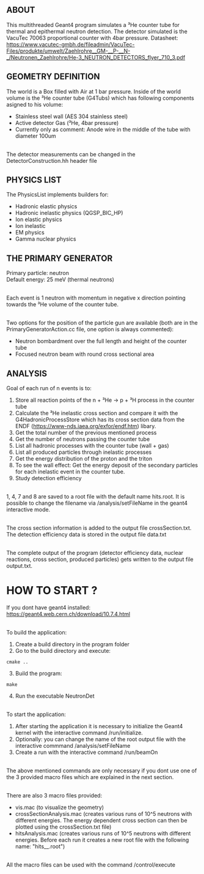 ## ABOUT

This multithreaded Geant4 program simulates a ³He counter tube for thermal and epithermal neutron detection. The detector simulated is the VacuTec 70063 proportional counter with 4bar pressure.
Datasheet: https://www.vacutec-gmbh.de/fileadmin/VacuTec-Files/produkte/umwelt/Zaehlrohre__GM-__P-__N-_/Neutronen_Zaehlrohre/He-3_NEUTRON_DETECTORS_flyer_710_3.pdf
	
## GEOMETRY DEFINITION

The world is a Box filled with Air at 1 bar pressure.
Inside of the world volume is the ³He counter tube (G4Tubs) which has following components asigned to his volume:<br />
- Stainless steel wall (AES 304 stainless steel)<br />
- Active detector Gas (³He, 4bar pressure)<br />
- Currently only as comment: Anode wire in the middle of the tube with diameter 100um<br /><br />

The detector measurements can be changed in the DetectorConstruction.hh header file
 	
## PHYSICS LIST
 
The PhysicsList implements builders for:<br />
- Hadronic elastic physics<br />
- Hadronic inelastic physics (QGSP_BIC_HP)<br />
- Ion elastic physics<br />
- Ion inelastic<br />
- EM physics<br />
- Gamma nuclear physics <br />
 	 
## THE PRIMARY GENERATOR
 
Primary particle: neutron<br />
Default energy: 25 meV (thermal neutrons)<br /><br />

Each event is 1 neutron with momentum in negative x direction pointing towards the 
³He volume of the counter tube.<br /><br />

Two options for the position of the particle gun are available (both are in the PrimaryGeneratorAction.cc file, one option is always commented):<br />
- Neutron bombardment over the full length and height of the counter tube<br />
- Focused neutron beam with round cross sectional area<br />

## ANALYSIS

Goal of each run of n events is to:<br />
1. Store all reaction points of the n + ³He -> p + ³H process in the counter tube<br />
2. Calculate the ³He inelastic cross section and compare it with the G4HadronicProcessStore which has its cross section data from the ENDF (https://www-nds.iaea.org/exfor/endf.htm) libary.<br />
3. Get the total number of the previous mentioned process<br />
4. Get the number of neutrons passing the counter tube<br />
5. List all hadronic processes with the counter tube (wall + gas) <br />
6. List all produced particles through inelastic processes<br />
7. Get the energy distribution of the proton and the triton<br />
8. To see the wall effect: Get the energy deposit of the secondary particles for each inelastic event in the counter tube.<br />
9. Study detection efficiency <br /><br />

1, 4, 7 and 8 are saved to a root file with the default name hits.root. It is possible to change the filename via /analysis/setFileName <fileName> in the geant4 interactive mode.<br /><br />

The cross section information is added to the output file crossSection.txt.<br />
The detection efficiency data is stored in the output file data.txt<br /><br />

The complete output of the program (detector efficiency data, nuclear reactions, cross section, produced particles) gets written to the output file output.txt.<br />
	
# HOW TO START ?

If you dont have geant4 installed: https://geant4.web.cern.ch/download/10.7.4.html<br /><br />

To build the application: <br />
1. Create a build directory in the program folder<br />
2. Go to the build directory and execute: 
```console
cmake ..
```
3. Build the program:
```console
make
```
4. Run the executable NeutronDet<br /><br />

To start the application:<br />
1. After starting the application it is necessary to initialize the Geant4 kernel with the interactive command /run/initialize.<br />
2. Optionally: you can change the name of the root output file with the interactive commmand /analysis/setFileName <fileName><br />
3. Create a run with the interactive command /run/beamOn <number of events><br /><br />

The above mentioned commands are only necessary if you dont use one of the 3 provided macro files which are explained in the next section.<br /><br />

There are also 3 macro files provided:<br /> 
- vis.mac (to visualize the geometry)<br />
- crossSectionAnalysis.mac (creates various runs of 10^5 neutrons with different energies. The energy dependent cross section can then be plotted using the crossSection.txt file)<br />
- hitsAnalysis.mac (creates various runs of 10^5 neutrons with different energies. Before each run it creates a new root file with the following name: "hits_<neutron energy>_<detector pressure>.root")<br /><br />

All the macro files can be used with the command /control/execute <fileName>

    
    
